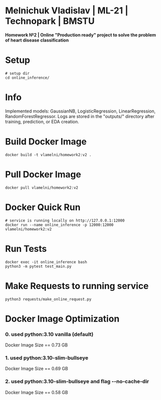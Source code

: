 Melnichuk Vladislav | ML-21 | Technopark | BMSTU
================================================

**Homework №2 | Online "Production ready" project to solve the problem of heart disease classification**

# Setup

~~~
# setup dir
cd online_inference/
~~~

# Info

Implemented models: GaussianNB, LogisticRegression, LinearRegression, RandomForestRegressor.
Logs are stored in the "outputs/" directory after training, prediction, or EDA creation.

# Build Docker Image

~~~
docker build -t vlamelni/homework2:v2 .
~~~

# Pull Docker Image

~~~
docker pull vlamelni/homework2:v2
~~~

# Docker Quick Run

~~~
# service is running locally on http://127.0.0.1:12000
docker run --name online_inference -p 12000:12000 vlamelni/homework2:v2
~~~

# Run Tests

~~~
docker exec -it online_inference bash
python3 -m pytest test_main.py
~~~

# Make Requests to running service

~~~
python3 requests/make_online_request.py
~~~

# Docker Image Optimization

### 0. used python:3.10 vanilla (default)

Docker Image Size == 0.73 GB

### 1. used python:3.10-slim-bullseye

Docker Image Size == 0.69 GB

### 2. used python:3.10-slim-bullseye and flag --no-cache-dir

Docker Image Size == 0.58 GB
